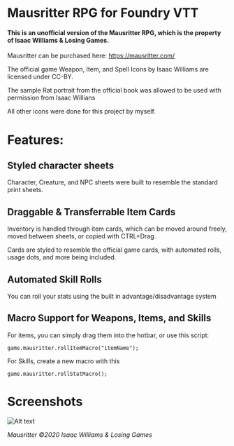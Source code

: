 # Mausritter RPG for Foundry VTT
#### This is an unofficial version of the Mausritter RPG, which is the property of Isaac Williams & Losing Games.

Mausritter can be purchased here: https://mausritter.com/

The official game Weapon, Item, and Spell Icons by Isaac Williams are licensed under CC-BY.

The sample Rat portrait from the official book was allowed to be used with permission from Isaac Willians

All other icons were done for this project by myself.

# Features:
## Styled character sheets
Character, Creature, and NPC sheets were built to resemble the standard print sheets.


## Draggable & Transferrable Item Cards
Inventory is handled through item cards, which can be moved around freely, moved between sheets, or copied with CTRL+Drag.

Cards are styled to resemble the official game cards, with automated rolls, usage dots, and more being included.


## Automated Skill Rolls
You can roll your stats using the built in advantage/disadvantage system


## Macro Support for Weapons, Items, and Skills
For items, you can simply drag them into the hotbar, or use this script:

```
game.mausritter.rollItemMacro("itemName");
```
For Skills, create a new macro with this
```
game.mausritter.rollStatMacro();
```

# Screenshots
![Alt text](https://i.imgur.com/4PYBj8X.jpg "Game Example")

_Mausritter ©2020 Isaac Williams & Losing Games_
